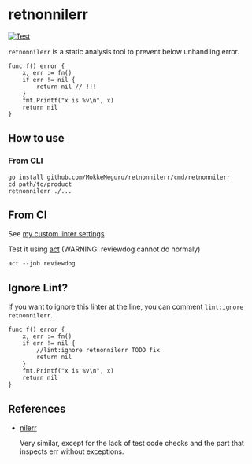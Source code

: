 # retnonnilerr

[![Test](https://github.com/MokkeMeguru/retnonnilerr/actions/workflows/ci.yml/badge.svg)](https://github.com/MokkeMeguru/retnonnilerr/actions/workflows/ci.yml)

`retnonnilerr` is a static analysis tool to prevent below unhandling error.

```golang
func f() error {
    x, err := fn()
    if err != nil {
        return nil // !!!
    }
    fmt.Printf("x is %v\n", x)
    return nil
}
```

## How to use

### From CLI

```
go install github.com/MokkeMeguru/retnonnilerr/cmd/retnonnilerr
cd path/to/product
retnonnilerr ./...
```

## From CI

See [my custom linter settings](./.github/workflows/ci.yml)

Test it using [act](https://github.com/nektos/act) (WARNING: reviewdog cannot do normaly)

```
act --job reviewdog
```

## Ignore Lint?

If you want to ignore this linter at the line, you can comment `lint:ignore retnonnilerr`.

```golang
func f() error {
    x, err := fn()
    if err != nil {
        //lint:ignore retnonnilerr TODO fix
        return nil
    }
    fmt.Printf("x is %v\n", x)
    return nil
}
```

## References

- [nilerr](https://github.com/gostaticanalysis/nilerr/)

  Very similar, except for the lack of test code checks and the part that inspects err without exceptions.
